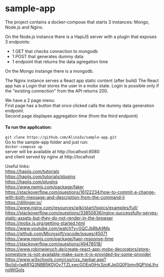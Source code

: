 # sample-app

The project contains a docker-compose that starts 3 instances: Mongo, Node.js and Nginx.

On the Node.js instance there is a HapiJS server with a plugin that exposes 3 endpoints:
- 1 GET that checks connection to mongodb
- 1 POST that generates dummy data
- 1 endpoint that returns the data agregation time

On the Mongo instange there is a mongodb.

The Nginx instance serves a React app static content (after build)
The React app has a Login that stores the user in a mobx state. Login is possible only if the "existing connection" from the API returns 200.

We have a 2 page menu:  
First page has a button that once clicked calls the dummy data generation endpoint.  
Second page displayes aggregation time (from the third endpoint)  

#### To run the application:  
```git clone https://github.com/AlinaIo/sample-app.git```  
Go to the sample-app folder and just run:  
```docker-compose up```  
server will be available at http://localhost:8080  
and client served by nginx at http://localhost  

Useful links:  
https://hapijs.com/tutorials  
https://hapijs.com/tutorials/plugins  
https://hapijs.com/plugins  
https://www.npmjs.com/package/faker  
https://stackoverflow.com/questions/16122234/how-to-commit-a-change-with-both-message-and-description-from-the-command-li  
https://dillinger.io/  
https://www.nginx.com/resources/wiki/start/topics/examples/full/  
https://stackoverflow.com/questions/33850836/nginx-successfully-serves-static-assets-but-they-do-not-render-in-the-browser  
https://mobx.js.org/getting-started.html  
https://www.youtube.com/watch?v=GQCJbRbA9Ms  
https://github.com/Microsoft/vscode/issues/45071  
https://www.npmjs.com/package/hapi-response-time  
https://stackoverflow.com/questions/49478518/  
https://www.robinwieruch.de/create-react-app-mobx-decorators/store-somestore-is-not-available-make-sure-it-is-provided-by-some-provider  
https://www.w3schools.com/css/css_navbar.asp?fbclid=IwAR1Q3NBB5KDjOv7TZLxwcGOEq0iHx3zoKJpGQ0Fbmy9QPVqLlhxnoWiGoIs  
